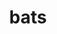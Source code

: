 ---
title: "bats"
layout: cache
categories: [package, develop-2025-04-27]
meta: {"compilers": ["none"], "num_specs": 1, "num_specs_by_stack": {"e4s": 1, "e4s-oneapi": 1, "root": 1}, "oss": ["ubuntu22.04"], "platforms": ["linux"], "stacks": ["e4s", "e4s-oneapi", "root"], "targets": ["x86_64_v3"], "versions": ["1.10.0"]}
spec_details: [{"compiler": "none", "hash": "jle3cgcd5palquz6kcjlwpuqj4vcjo5w", "os": "ubuntu22.04", "platform": "linux", "size": "-", "stacks": ["e4s", "e4s-oneapi", "root"], "target": "x86_64_v3", "variants": ["build_system=generic"], "versions": ["1.10.0"]}]
---